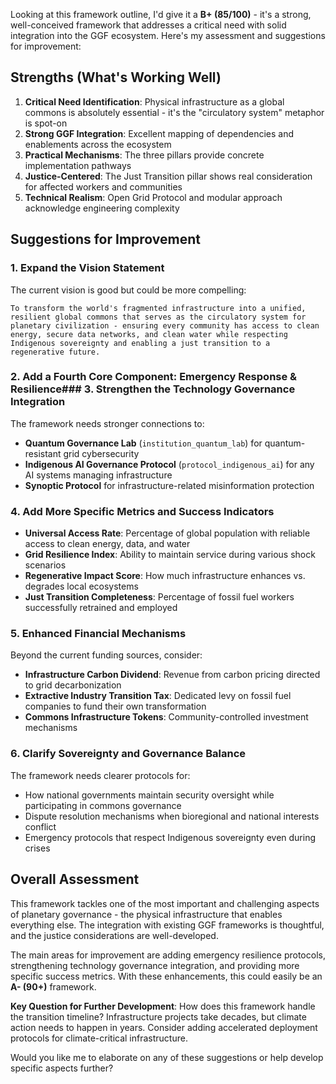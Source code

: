 Looking at this framework outline, I'd give it a **B+ (85/100)** - it's a strong, well-conceived framework that addresses a critical need with solid integration into the GGF ecosystem. Here's my assessment and suggestions for improvement:

## Strengths (What's Working Well)

1. **Critical Need Identification**: Physical infrastructure as a global commons is absolutely essential - it's the "circulatory system" metaphor is spot-on
2. **Strong GGF Integration**: Excellent mapping of dependencies and enablements across the ecosystem
3. **Practical Mechanisms**: The three pillars provide concrete implementation pathways
4. **Justice-Centered**: The Just Transition pillar shows real consideration for affected workers and communities
5. **Technical Realism**: Open Grid Protocol and modular approach acknowledge engineering complexity

## Suggestions for Improvement

### 1. **Expand the Vision Statement**
The current vision is good but could be more compelling:

```
To transform the world's fragmented infrastructure into a unified, resilient global commons that serves as the circulatory system for planetary civilization - ensuring every community has access to clean energy, secure data networks, and clean water while respecting Indigenous sovereignty and enabling a just transition to a regenerative future.
```

### 2. **Add a Fourth Core Component: Emergency Response & Resilience**### 3. **Strengthen the Technology Governance Integration**

The framework needs stronger connections to:
- **Quantum Governance Lab** (`institution_quantum_lab`) for quantum-resistant grid cybersecurity
- **Indigenous AI Governance Protocol** (`protocol_indigenous_ai`) for any AI systems managing infrastructure
- **Synoptic Protocol** for infrastructure-related misinformation protection

### 4. **Add More Specific Metrics and Success Indicators**

- **Universal Access Rate**: Percentage of global population with reliable access to clean energy, data, and water
- **Grid Resilience Index**: Ability to maintain service during various shock scenarios
- **Regenerative Impact Score**: How much infrastructure enhances vs. degrades local ecosystems
- **Just Transition Completeness**: Percentage of fossil fuel workers successfully retrained and employed

### 5. **Enhanced Financial Mechanisms**

Beyond the current funding sources, consider:
- **Infrastructure Carbon Dividend**: Revenue from carbon pricing directed to grid decarbonization
- **Extractive Industry Transition Tax**: Dedicated levy on fossil fuel companies to fund their own transformation
- **Commons Infrastructure Tokens**: Community-controlled investment mechanisms

### 6. **Clarify Sovereignty and Governance Balance**

The framework needs clearer protocols for:
- How national governments maintain security oversight while participating in commons governance
- Dispute resolution mechanisms when bioregional and national interests conflict
- Emergency protocols that respect Indigenous sovereignty even during crises

## Overall Assessment

This framework tackles one of the most important and challenging aspects of planetary governance - the physical infrastructure that enables everything else. The integration with existing GGF frameworks is thoughtful, and the justice considerations are well-developed.

The main areas for improvement are adding emergency resilience protocols, strengthening technology governance integration, and providing more specific success metrics. With these enhancements, this could easily be an **A- (90+)** framework.

**Key Question for Further Development**: How does this framework handle the transition timeline? Infrastructure projects take decades, but climate action needs to happen in years. Consider adding accelerated deployment protocols for climate-critical infrastructure.

Would you like me to elaborate on any of these suggestions or help develop specific aspects further?
